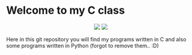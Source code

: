 # Welcome to my C class
<p align="center">
        <img src="https://img.shields.io/github/last-commit/Ortieez/C-PRG?style=flat-square" />     
        <img src="https://img.shields.io/tokei/lines/github/Ortieez/C-PRG?style=flat-square" />
</p>

Here in this git repository you will find my programs written in C and also
some programs written in Python (forgot to remove them.. :D)

